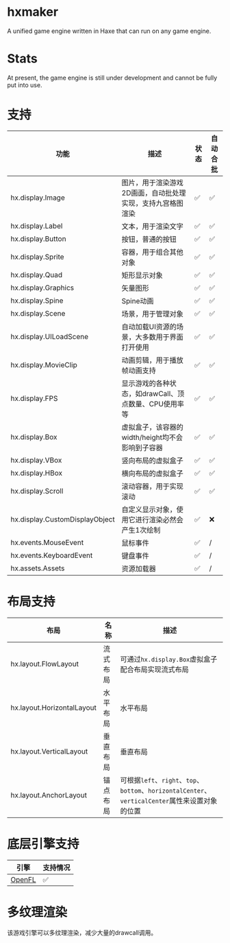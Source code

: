 # hxmaker
A unified game engine written in Haxe that can run on any game engine.

# Stats
At present, the game engine is still under development and cannot be fully put into use.

# 支持
| 功能 | 描述 | 状态 | 自动合批 |
--- | --- | --- | ---
| hx.display.Image | 图片，用于渲染游戏2D画面，自动批处理实现，支持九宫格图渲染 | ✅ | ✅ |
| hx.display.Label | 文本，用于渲染文字 | ✅ | ✅ |
| hx.display.Button | 按钮，普通的按钮 | ✅ | ✅ |
| hx.display.Sprite | 容器，用于组合其他对象 | ✅ | ✅ |
| hx.display.Quad | 矩形显示对象 | ✅ | ✅ |
| hx.display.Graphics | 矢量图形 | ✅ | ✅ |
| hx.display.Spine | Spine动画 | ✅ | ✅ |
| hx.display.Scene | 场景，用于管理对象 | ✅ | ✅ |
| hx.display.UILoadScene | 自动加载UI资源的场景，大多数用于界面打开使用 | ✅ | ✅ |
| hx.display.MovieClip | 动画剪辑，用于播放帧动画支持 | ✅ | ✅ |
| hx.display.FPS | 显示游戏的各种状态，如drawCall、顶点数量、CPU使用率等 | ✅ | ✅ |
| hx.display.Box | 虚拟盒子，该容器的width/height均不会影响到子容器 | ✅ | ✅ |
| hx.display.VBox | 竖向布局的虚拟盒子 | ✅ | ✅ |
| hx.display.HBox | 横向布局的虚拟盒子 | ✅ | ✅ |
| hx.display.Scroll | 滚动容器，用于实现滚动 | ✅ | ✅ |
| hx.display.CustomDisplayObject | 自定义显示对象，使用它进行渲染必然会产生1次绘制 | ✅ | ❌ |
| hx.events.MouseEvent | 鼠标事件 | ✅ | / |
| hx.events.KeyboardEvent | 键盘事件 | ✅ | / |
| hx.assets.Assets | 资源加载器 | ✅ | / |

# 布局支持
| 布局 | 名称 | 描述 |
--- | --- | ---
| hx.layout.FlowLayout | 流式布局 | 可通过`hx.display.Box`虚拟盒子配合布局实现流式布局 |
| hx.layout.HorizontalLayout | 水平布局 | 水平布局 |
| hx.layout.VerticalLayout | 垂直布局 | 垂直布局 |
| hx.layout.AnchorLayout | 锚点布局 | 可根据`left`、`right`、`top`、`bottom`、`horizontalCenter`、`verticalCenter`属性来设置对象的位置 | 


# 底层引擎支持
| 引擎 | 支持情况 |
| --- | ---
| [OpenFL](https://github.com/rainyt/hxmaker-openfl) | ✅ |

# 多纹理渲染
该游戏引擎可以多纹理渲染，减少大量的drawcall调用。